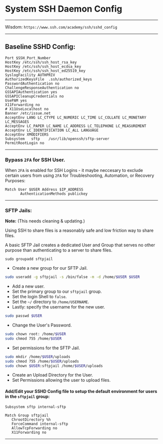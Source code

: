 # System SSH Daemon Config

* * *

Wisdom: `https://www.ssh.com/academy/ssh/sshd_config`

* * *

## Baseline SSHD Config:

```
Port $SSH_Port_Number
HostKey /etc/ssh/ssh_host_rsa_key
HostKey /etc/ssh/ssh_host_ecdsa_key
HostKey /etc/ssh/ssh_host_ed25519_key
SyslogFacility AUTHPRIV
AuthorizedKeysFile	.ssh/authorized_keys
PasswordAuthentication no
ChallengeResponseAuthentication no
GSSAPIAuthentication yes
GSSAPICleanupCredentials no
UsePAM yes
X11Forwarding no
# X11UseLocalhost no
Banner /etc/issue.net
AcceptEnv LANG LC_CTYPE LC_NUMERIC LC_TIME LC_COLLATE LC_MONETARY LC_MESSAGES
AcceptEnv LC_PAPER LC_NAME LC_ADDRESS LC_TELEPHONE LC_MEASUREMENT
AcceptEnv LC_IDENTIFICATION LC_ALL LANGUAGE
AcceptEnv XMODIFIERS
Subsystem	sftp	/usr/lib/openssh/sftp-server
PermitRootLogin no
```

* * *

### Bypass `2FA` for SSH User.

When `2FA` is enabled for SSH Logins - it maybe neccesary to exclude certain users from using `2FA` for Troubleshooting, Automation, or Recovery Purposes:

```
Match User $USER Address $IP_ADDRESS
       AuthenticationMethods publickey
```

* * *

### SFTP Jails:

**Note:** (This needs cleaning & updating.)

Using SSH to share files is a reasonably safe and low friction way to share files.

A basic SFTP Jail creates a dedicated User and Group that serves no other purpose than authenticating to a server to share files.

`sudo groupadd sftpjail`

- Create a new group for our SFTP Jail.

```bash
sudo useradd -g sftpjail -s /bin/false -m -d /home/$USER $USER
```

* Add a new user.
* Set the primary group to our `sftpjail` group.
* Set the login Shell to `false`.
* Set the `~/` directory to `/home/USERNAME`.
* Lastly: specify the username for the new user.

```bash
sudo passwd $USER
```

* Change the User's Password.

```bash
sudo chown root: /home/$USER
sudo chmod 755 /home/$USER
```
* Set permissions for the SFTP Jail.

```bash
sudo mkdir /home/$USER/uploads
sudo chmod 755 /home/$USER/uploads
sudo chown $USER:sftpjail /home/$USER/uploads
```
* Create an Upload Directory for the User.
* Set Permissions allowing the user to upload files.

#### Add/Edit your SSHD Config file to setup the default environment for users in the `sftpjail` group:

```
Subsystem sftp internal-sftp

Match Group sftpjail
   ChrootDirectory %h
   ForceCommand internal-sftp
   AllowTcpForwarding no
   X11Forwarding no
```

* * *

